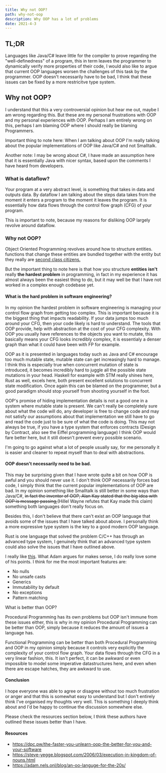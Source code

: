 ```yaml
---
title: Why not OOP?
path: why-not-oop
description: Why OOP has a lot of problems
date: 2021-4-3
---
```


## TL;DR 
Languages like Java/C# leave little for the compiler to prove regarding the "well-definedness" of a program, this in term leaves 
the programmer to dynamically verify more properties of their code, I would also like to argue that current OOP languages worsen the challenges of this task by the programmer. 
OOP doesn't necessarily have to be bad, I think that these issues can be fixed by a more restricitve type system.

## Why not OOP?

I understand that this a very controversial opinion but hear me out, maybe I am
wrong regarding this. But these are my personal frustrations with OOP and my
personal experiences with OOP. Perhaps I am entirely wrong on this, perhaps I am
blaming OOP where I should really be blaming Programmers.

Important thing to note here: When I am talking about OOP I'm really talking
about the popular implementations of OOP like Java/C# and not Smalltalk.

Another note: I may be wrong about C#, I have made an assumption here that it is
essentially Java with nicer syntax, based upon the comments I have heard from
developers.


### What is dataflow?

Your program at a very abstract level, is something that takes in data and
outputs data. By dataflow I am talking about the steps data takes from the
moment it enters a program to the moment it leaves the program. It is
essentially how data flows through the control flow graph (CFG) of your program.

This is important to note, because my reasons for disliking OOP largely revolve
around dataflow.

### Why not OOP?

Object Oriented Programming revolves around how to structure entities. functions
that change these entities are bundled together with the entity but they really
are <a href="https://steve-yegge.blogspot.com/2006/03/execution-in-kingdom-of-nouns.html" target="_blank" rel="noreferrer noopener">second class citizens.</a>

But the important thing to note here is that how you structure **entities**
**isn't** really **the hardest problem** in programming, in fact in my
experience it has almost always been the easiest thing to do, but it may well be
that I have not worked in a complex enough codebase yet.

#### What is the hard problem in software engineering?

In my opinion the hardest problem in software engineering is managing your
control flow graph from getting too complex. This is important because it is the
biggest thing that impacts readability. If your data jumps too much around your
CFG, then your code likely is hard to understand. The tools that OOP provide,
help with abstraction at the cost of your CFG complexity. With OOP you usually
have references to the objects you want to mutate, this basically means your CFG
looks incredibly complex, it is essentialy a denser graph than what it could
have been with FP for example.

OOP as it is presented in languages today such as Java and C# encourage too much
mutable state, mutable state can get increasingly hard to manage. I think this
is especially true when concurrent mutation of state is introduced, it becomes
incredibly hard to juggle all the possible state mutations in your head. Haskell
for example with STM really shines here, Rust as well, excels here, both present
excellent solutions to concurrent state modification. Once again this can be
blamed on the programmer, but a good paradigm should stop yourself from shooting
yourself in the foot.

OOP's promise of hiding implementation details is not a good one in a system
where mutable state is present. We can't really be completely sure about what
the code will do, any developer is free to change code and may not satisfy our
assumptions about that implementation we still have to go and read the code just
to be sure of what the code is doing. This may not always be true, if you have a
type system that enforces contracts (Design by Contract, also see the Eiffel
programming language) I think OOP would fare better here, but it still doesn't
prevent every possible scenario.

I'm going to go against what a lot of people usually say, for me personally it
is easier and cleaner to repeat myself than to deal with abstractions.

#### OOP doesn't necessarily need to be bad.

This may be surprising given that I have wrote quite a bit on how OOP is awful
and you should never use it. I don't think OOP necessarily forces bad code, I
simply think that the current popular implementations of OOP are bad. In my
opinion something like Smalltalk is still better in some ways than Java/C#, ~~in
fact the inventor of OOP, Alan Kay stated that the big idea with OOP is message passing,~~(Hillel Wayne refutes that Kay made this claim) something both languages don't really focus on.

Besides this, I don't believe that there can't exist an OOP language that avoids
some of the issues that I have talked about above. I personally think a more
expressive type system is the key to a good modern OOP language.

Rust is one language that solved the problem C/C++ has through an advanced type
system, I genuinely think that an advanced type system could also solve the
issues that I have outlined above.

I really like <a href="https://adam.nels.onl/blog/an-oo-languge-for-the-20s/" target="_blank" rel="noreferrer noopener">this</a>.
What Adam argues for makes sense, I do really love some of his points. I think
for me the most important features are:

- No nulls
- No unsafe casts
- Generics
- Immutability by default
- No exceptions
- Pattern matching

What is better than OOP?

Procedural Programming has its own problems but OOP isn't immune from these
issues either, this is why in my opinion Procedural Programming can be better
than OOP, simply because it reduces the amount of issues a language has.

Functional Programming can be better than both Procedural Programming and OOP in
my opinion simply because it controls very explicitly the complexity of your
control flow graph. Your data flows through the CFG in a very linear fashion,
this. It isn't perfect, it can be awkward or even impossible to model some
imperative datastructures here, and even when there are escape hatches, they are
awkward to use.

#### Conclusion

I hope everyone was able to agree or disagree without too much frustration or
anger and that this is somewhat easy to understand but I don't entirely think
I've organised my thoughts very well. This is something I deeply think about and
I'd be happy to continue the discussion somewhere else.

Please check the resources section below, I think these authors have outlined
these issues better than I have.

#### Resources

- <a href="https://dpc.pw/the-faster-you-unlearn-oop-the-better-for-you-and-your-software" target="_blank" rel="noreferrer noopener">https://dpc.pw/the-faster-you-unlearn-oop-the-better-for-you-and-your-software</a>
- <a href="https://steve-yegge.blogspot.com/2006/03/execution-in-kingdom-of-nouns.html" target="_blank" rel="noreferrer noopener">https://steve-yegge.blogspot.com/2006/03/execution-in-kingdom-of-nouns.html</a>
- <a href="https://adam.nels.onl/blog/an-oo-languge-for-the-20s/" target="_blank" rel="noreferrer noopener">https://adam.nels.onl/blog/an-oo-languge-for-the-20s/</a>
